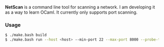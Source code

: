 **NetScan** is a command line tool for scanning a network. I am developing it as a way to learn OCaml. It currently only supports port scanning.

### Usage
```bash
$ ./make.bash build
$ ./make.bash run --host <host> --min-port 22 --max-port 8000 --probe-type tcp-connect
```
